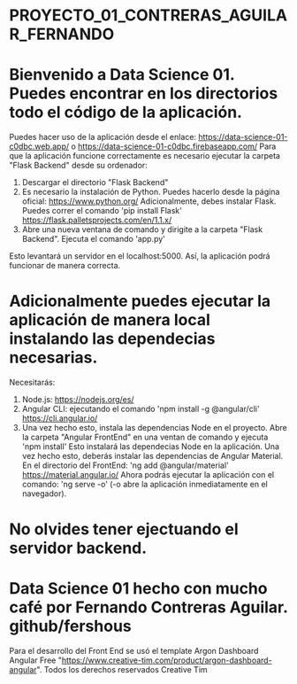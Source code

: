 # PROYECTO_01_CONTRERAS_AGUILAR_FERNANDO

# Bienvenido a Data Science 01. Puedes encontrar en los directorios todo el código de la aplicación.

Puedes hacer uso de la aplicación desde el enlace: https://data-science-01-c0dbc.web.app/ o https://data-science-01-c0dbc.firebaseapp.com/
Para que la aplicación funcione correctamente es necesario ejecutar la carpeta "Flask Backend" desde su ordenador:

1. Descargar el directorio "Flask Backend"
2. Es necesario la instalación de Python. Puedes hacerlo desde la página oficial: https://www.python.org/
   Adicionalmente, debes instalar Flask. Puedes correr el comando 'pip install Flask' https://flask.palletsprojects.com/en/1.1.x/
4. Abre una nueva ventana de comando y dirigite a la carpeta "Flask Backend". Ejecuta el comando 'app.py'

Esto levantará un servidor en el localhost:5000. Así, la aplicación podrá funcionar de manera correcta.

# Adicionalmente puedes ejecutar la aplicación de manera local instalando las dependecias necesarias.
Necesitarás: 
1. Node.js: https://nodejs.org/es/
2. Angular CLI: ejecutando el comando 'npm install -g @angular/cli' https://cli.angular.io/
3. Una vez hecho esto, instala las dependencias Node en el proyecto. Abre la carpeta "Angular FrontEnd" en una ventan de comando y ejecuta 'npm install'
Esto instalará las dependecias Node en la aplicación.
Una vez hecho esto, deberás instalar las dependencias de Angular Material. En el directorio del FrontEnd: 'ng add @angular/material' https://material.angular.io/
Ahora podrás ejecutar la aplicación con el comando: 'ng serve -o' (-o abre la aplicación inmediatamente en el navegador).

# No olvides tener ejectuando el servidor backend.

# Data Science 01 hecho con mucho café por Fernando Contreras Aguilar. github/fershous

Para el desarrollo del Front End se usó el template Argon Dashboard Angular Free "https://www.creative-tim.com/product/argon-dashboard-angular". 
Todos los derechos reservados Creative Tim 
